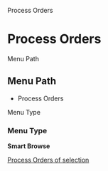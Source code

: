 
Process Orders
# Process Orders



Menu Path
## Menu Path



- Process Orders

Menu Type
### Menu Type

**Smart Browse**


[Process Orders of selection](../../functional-guide/smart-browse/smart-browse-process-orders-of-selection.md)
